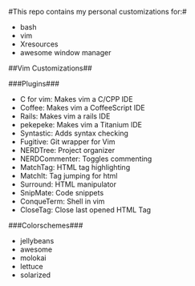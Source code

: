 #This repo contains my personal customizations for:#
* bash
* vim
* Xresources 
* awesome window manager

##Vim Customizations##

###Plugins###
* C for vim: Makes vim a C/CPP IDE
* Coffee: Makes vim a CoffeeScript IDE
* Rails: Makes vim a rails IDE
* pekepeke: Makes vim a Titanium IDE
* Syntastic: Adds syntax checking
* Fugitive: Git wrapper for Vim
* NERDTree: Project organizer
* NERDCommenter: Toggles commenting
* MatchTag: HTML tag highlighting
* MatchIt: Tag jumping for html
* Surround: HTML manipulator
* SnipMate: Code snippets
* ConqueTerm: Shell in vim
* CloseTag: Close last opened HTML Tag

###Colorschemes###
* jellybeans
* awesome
* molokai
* lettuce
* solarized
